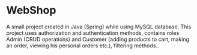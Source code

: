 # WebShop
A small project created in Java (Spring) while using MySQL database.
This project uses authorization and authentication methods, contains roles Admin (CRUD operations) and Customer (adding products to cart, making an order, viewing his personal orders etc.), filtering methods..
